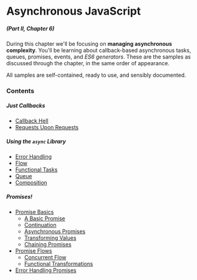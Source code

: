 # Asynchronous JavaScript

##### _(Part II, Chapter 6)_

During this chapter we'll be focusing on **managing asynchronous complexity**. You'll be learning about callback-based asynchronous tasks, queues, promises, events, and _ES6 generators_. These are the samples as discussed through the chapter, in the same order of appearance.

All samples are self-contained, ready to use, and sensibly documented.

### Contents

##### Just Callbacks

- [Callback Hell](https://github.com/bevacqua/buildfirst/tree/master/ch06/01_callback-hell)
- [Requests Upon Requests](https://github.com/bevacqua/buildfirst/tree/master/ch06/02_requests-upon-requests)

##### Using the `async` Library

- [Error Handling](https://github.com/bevacqua/buildfirst/tree/master/ch06/03_async-error-handling)
- [Flow](https://github.com/bevacqua/buildfirst/tree/master/ch06/04_async-flow)
- [Functional Tasks](https://github.com/bevacqua/buildfirst/tree/master/ch06/05_async-functional)
- [Queue](https://github.com/bevacqua/buildfirst/tree/master/ch06/05_async-queue)
- [Composition](https://github.com/bevacqua/buildfirst/tree/master/ch06/05_async-composition)

##### Promises!

- [Promise Basics](https://github.com/bevacqua/buildfirst/tree/master/ch06/08_promise-basics)
    - [A Basic Promise](https://github.com/bevacqua/buildfirst/tree/master/ch06/08_promise-basics/01_basic.js)
    - [Continuation](https://github.com/bevacqua/buildfirst/tree/master/ch06/08_promise-basics/02_thenable.js)
    - [Asynchronous Promises](https://github.com/bevacqua/buildfirst/tree/master/ch06/08_promise-basics/03_async-promise.js)
    - [Transforming Values](https://github.com/bevacqua/buildfirst/tree/master/ch06/08_promise-basics/04_transforming-values.js)
    - [Chaining Promises](https://github.com/bevacqua/buildfirst/tree/master/ch06/08_promise-basics/05_chaining-promises.js)
- [Promise Flows](https://github.com/bevacqua/buildfirst/tree/master/ch06/09_promise-flow)
    - [Concurrent Flow](https://github.com/bevacqua/buildfirst/tree/master/ch06/09_promise-flow/01_concurrent.js)
    - [Functional Transformations](https://github.com/bevacqua/buildfirst/tree/master/ch06/09_promise-flow/02_funcitonal.js)
- [Error Handling Promises](https://github.com/bevacqua/buildfirst/tree/master/ch06/10_promise-error-handling)
